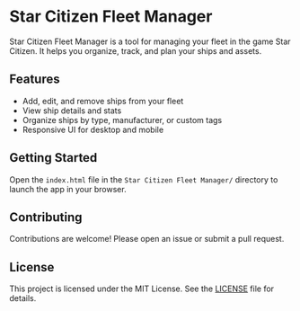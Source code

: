 # Star Citizen Fleet Manager

Star Citizen Fleet Manager is a tool for managing your fleet in the game Star Citizen. It helps you organize, track, and plan your ships and assets.

## Features
- Add, edit, and remove ships from your fleet
- View ship details and stats
- Organize ships by type, manufacturer, or custom tags
- Responsive UI for desktop and mobile

## Getting Started
Open the `index.html` file in the `Star Citizen Fleet Manager/` directory to launch the app in your browser.

## Contributing
Contributions are welcome! Please open an issue or submit a pull request.

## License
This project is licensed under the MIT License. See the [LICENSE](LICENSE) file for details.

